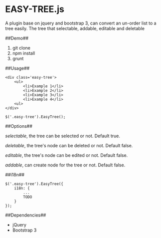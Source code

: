EASY-TREE.js
============

A plugin base on jquery and bootstrap 3, can convert an un-order list to a tree easily. The tree that
selectable, addable, editable and deletable

##Demo##
1. git clone
2. npm install
3. grunt

##Usage##

    <div class='easy-tree'>
        <ul>
            <li>Example 1</li>
            <li>Example 2</li>
            <li>Example 3</li>
            <li>Example 4</li>
        <ul>
    </div>

    $('.easy-tree').EasyTree();


##Options##

*selectable*, the tree can be selected or not. Default true.

*deletable*, the tree's node can be deleted or not. Default false.

*editable*, the tree's node can be edited or not. Default false.

*addable*, can create node for the tree or not. Default false.

##i18n##

    $('.easy-tree').EasyTree({
        i18n: {
            ...
            TODO
        }
    });

##Dependencies##

+ jQuery
+ Bootstrap 3


